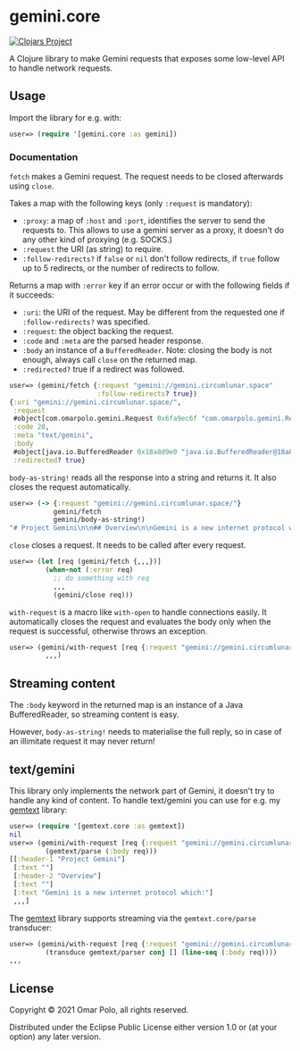 # gemini.core

[![Clojars Project](https://img.shields.io/clojars/v/com.omarpolo/gemini.svg)](https://clojars.org/com.omarpolo/gemini)

A Clojure library to make Gemini requests that exposes some low-level
API to handle network requests.


## Usage

Import the library for e.g. with:

```clojure
user=> (require '[gemini.core :as gemini])
```

### Documentation

`fetch` makes a Gemini request.  The request needs to be closed
afterwards using `close`.

Takes a map with the following keys (only `:request` is mandatory):

 - `:proxy`: a map of `:host` and `:port`, identifies the server to
   send the requests to.  This allows to use a gemini server as a
   proxy, it doesn't do any other kind of proxying (e.g. SOCKS.)
 - `:request` the URI (as string) to require.
 - `:follow-redirects?` if `false` or `nil` don't follow redirects, if
   `true` follow up to 5 redirects, or the number of redirects to
   follow.

Returns a map with `:error` key if an error occur or with the
following fields if it succeeds:

 - `:uri`: the URI of the request.  May be different from the
   requested one if `:follow-redirects?` was specified.
 - `:request`: the object backing the request.
 - `:code` and `:meta` are the parsed header response.
 - `:body` an instance of a `BufferedReader`.  Note: closing the body
   is not enough, always call `close` on the returned map.
 - `:redirected?` true if a redirect was followed.

```clojure
user=> (gemini/fetch {:request "gemini://gemini.circumlunar.space"
                      :follow-redirects? true})
{:uri "gemini://gemini.circumlunar.space/",
 :request
 #object[com.omarpolo.gemini.Request 0x6fa9ec6f "com.omarpolo.gemini.Request@6fa9ec6f"],
 :code 20,
 :meta "text/gemini",
 :body
 #object[java.io.BufferedReader 0x18a8d9e0 "java.io.BufferedReader@18a8d9e0"],
 :redirected? true}
```

`body-as-string!` reads all the response into a string and returns it.
It also closes the request automatically.

```clojure
user=> (-> {:request "gemini://gemini.circumlunar.space/"}
           gemini/fetch
           gemini/body-as-string!)
"# Project Gemini\n\n## Overview\n\nGemini is a new internet protocol which..."
```

`close` closes a request.  It needs to be called after every request.

```clojure
user=> (let [req (gemini/fetch {,,,})]
         (when-not (:error req)
           ;; do something with req
           ,,,
           (gemini/close req)))
```

`with-request` is a macro like `with-open` to handle connections easily.
It automatically closes the request and evaluates the body only when the
request is successful, otherwise throws an exception.

```clojure
user=> (gemini/with-request [req {:request "gemini://gemini.circumlunar.space/"}]
         ,,,)
```


## Streaming content

The `:body` keyword in the returned map is an instance of a Java
BufferedReader, so streaming content is easy.

However, `body-as-string!` needs to materialise the full reply, so in
case of an illimitate request it may never return!


## text/gemini

This library only implements the network part of Gemini, it doesn't
try to handle any kind of content.  To handle text/gemini you can use
for e.g. my [gemtext][gemtext] library:

```clojure
user=> (require '[gemtext.core :as gemtext])
nil
user=> (gemini/with-request [req {:request "gemini://gemini.circumlunar.space/"}]
         (gemtext/parse (:body req)))
[[:header-1 "Project Gemini"]
 [:text ""]
 [:header-2 "Overview"]
 [:text ""]
 [:text "Gemini is a new internet protocol which:"]
 ,,,]
```

The [gemtext][gemtext] library supports streaming via the
`gemtext.core/parse` transducer:

```clojure
user=> (gemini/with-request [req {:request "gemini://gemini.circumlunar.space/"}]
         (transduce gemtext/parser conj [] (line-seq (:body req))))
,,,
```


[gemtext]: https://github.com/omar-polo/gemtext


## License

Copyright © 2021 Omar Polo, all rights reserved.

Distributed under the Eclipse Public License either version 1.0 or (at
your option) any later version.
